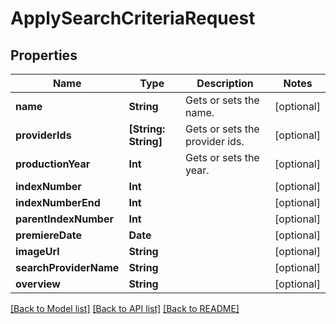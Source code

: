 # ApplySearchCriteriaRequest

## Properties
Name | Type | Description | Notes
------------ | ------------- | ------------- | -------------
**name** | **String** | Gets or sets the name. | [optional] 
**providerIds** | **[String: String]** | Gets or sets the provider ids. | [optional] 
**productionYear** | **Int** | Gets or sets the year. | [optional] 
**indexNumber** | **Int** |  | [optional] 
**indexNumberEnd** | **Int** |  | [optional] 
**parentIndexNumber** | **Int** |  | [optional] 
**premiereDate** | **Date** |  | [optional] 
**imageUrl** | **String** |  | [optional] 
**searchProviderName** | **String** |  | [optional] 
**overview** | **String** |  | [optional] 

[[Back to Model list]](../README.md#documentation-for-models) [[Back to API list]](../README.md#documentation-for-api-endpoints) [[Back to README]](../README.md)


